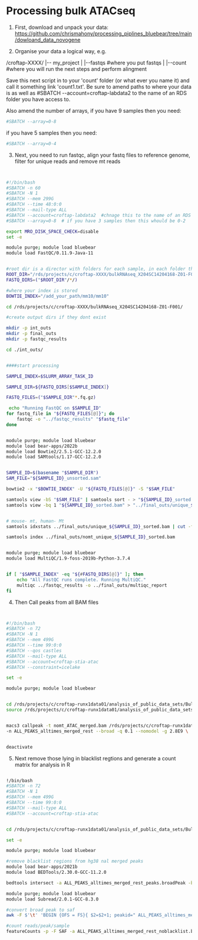# Processing bulk ATACseq

1. First, download and unpack your data: https://github.com/chrismahony/processing_piplines_bluebear/tree/main/dowloand_data_novogene


2. Organise your data a logical way, e.g.

/croftap-XXXX/
|-- my_project
| |--fastqs   #where you put fastqs
| |--count   #where you will run the next steps and perform alingment


Save this next script in to your 'count' folder (or what ever you name it) and call it something link 'count1.txt'.
Be sure to amend paths to where your data is as well as #SBATCH --account=croftap-labdata2 to the name of an RDS folder you have access to.

Also amend the number of arrays, if you have 9 samples then you need:

```bash
#SBATCH --array=0-8

```

if you have 5 samples then you need:

```bash
#SBATCH --array=0-4

```


3. Next, you need to run fastqc, align your fastq files to reference genome, filter for unique reads and remove mt reads

```bash


#!/bin/bash
#SBATCH -n 60
#SBATCH -N 1
#SBATCH --mem 299G
#SBATCH --time 48:0:0
#SBATCH --mail-type ALL
#SBATCH --account=croftap-labdata2  #chnage this to the name of an RDS folder you have permission to access
#SBATCH --array=0-8  # if you have 3 samples then this whould be 0-2

export MRO_DISK_SPACE_CHECK=disable
set -e

module purge; module load bluebear
module load FastQC/0.11.9-Java-11


#root dir is a director with folders for each sample, in each folder there are fastq files
ROOT_DIR="/rds/projects/c/croftap-XXXX/bulkRNAseq_X204SC14204168-Z01-F001/fastqs/X204SC14204168-Z01-F001/01.RawData"
FASTQ_DIRS=("$ROOT_DIR"/*/)  

#where your index is stored
BOWTIE_INDEX="/add_your_path/mm10/mm10"

cd /rds/projects/c/croftap-XXXX/bulkRNAseq_X204SC14204168-Z01-F001/

#create output dirs if they dont exist

mkdir -p int_outs
mkdir -p final_outs
mkdir -p fastqc_results

cd ./int_outs/


####start processing

SAMPLE_INDEX=$SLURM_ARRAY_TASK_ID

SAMPLE_DIR=${FASTQ_DIRS[$SAMPLE_INDEX]}

FASTQ_FILES=("$SAMPLE_DIR"*.fq.gz)

 echo "Running FastQC on $SAMPLE_ID"
for fastq_file in "${FASTQ_FILES[@]}"; do
    fastqc -o "../fastqc_results" "$fastq_file"
done


module purge; module load bluebear
module load bear-apps/2022b
module load Bowtie2/2.5.1-GCC-12.2.0
module load SAMtools/1.17-GCC-12.2.0


SAMPLE_ID=$(basename "$SAMPLE_DIR")
SAM_FILE="${SAMPLE_ID}_unsorted.sam"

bowtie2 -x "$BOWTIE_INDEX" -U "${FASTQ_FILES[@]}" -S "$SAM_FILE"

samtools view -bS "$SAM_FILE" | samtools sort - > "${SAMPLE_ID}_sorted.bam"
samtools view -bq 1 "${SAMPLE_ID}_sorted.bam" > "../final_outs/unique_${SAMPLE_ID}_sorted.bam"


# mouse- mt, human- Mt
samtools idxstats ../final_outs/unique_${SAMPLE_ID}_sorted.bam | cut -f1 | grep -v mt | xargs samtools view --threads 7 -b ../final_outs/unique_${SAMPLE_ID}_sorted.bam > ../final_outs/nomt_unique_${SAMPLE_ID}_sorted.bam

samtools index ../final_outs/nomt_unique_${SAMPLE_ID}_sorted.bam


module purge; module load bluebear
module load MultiQC/1.9-foss-2019b-Python-3.7.4


if [ "$SAMPLE_INDEX" -eq "${#FASTQ_DIRS[@]}" ]; then
    echo "All FastQC runs complete. Running MultiQC."
    multiqc ../fastqc_results -o ../final_outs/multiqc_report
fi


```

4. Then Call peaks from all BAM files


```bash


#!/bin/bash
#SBATCH -n 72
#SBATCH -N 1
#SBATCH --mem 499G
#SBATCH --time 99:0:0
#SBATCH --qos castles
#SBATCH --mail-type ALL
#SBATCH --account=croftap-stia-atac
#SBATCH --constraint=icelake

set -e

module purge; module load bluebear


cd /rds/projects/c/croftap-runx1data01/analysis_of_public_data_sets/Bulk_human_data/GSE128644_ATACseq
source /rds/projects/c/croftap-runx1data01/analysis_of_public_data_sets/kolias_paper_data/my-virtual-env-haswell/bin/activate


macs3 callpeak -t nomt_ATAC_merged.bam /rds/projects/c/croftap-runx1data01/analysis_of_public_data_sets/Bulk_human_data/GSE128644_ATACseq/ATAC_tnfa72h/nomt_ATAC_TNF_merged.bam /rds/projects/m/mahonyc-kitwong-runx1/ATAC-processing_CM/nomt_unique_SRR8758528_sorted.bam /rds/projects/m/mahonyc-kitwong-runx1/ATAC-processing_CM/nomt_unique_SRR8758527_sorted.bam \
-n ALL_PEAKS_alltimes_merged_rest --broad -q 0.1 --nomodel -g 2.8E9 \


deactivate


```



5. Next remove those lying in blacklist regtions and generate a count matrix for analysis in R

```bash

!/bin/bash
#SBATCH -n 72
#SBATCH -N 1
#SBATCH --mem 499G
#SBATCH --time 99:0:0
#SBATCH --mail-type ALL
#SBATCH --account=croftap-stia-atac


cd /rds/projects/c/croftap-runx1data01/analysis_of_public_data_sets/Bulk_human_data/GSE128644_ATACseq

set -e

module purge; module load bluebear

#remove blacklist regions from hg38 nal merged peaks
module load bear-apps/2021b
module load BEDTools/2.30.0-GCC-11.2.0

bedtools intersect -a ALL_PEAKS_alltimes_merged_rest_peaks.broadPeak -b /rds/projects/m/mahonyc-kitwong-runx1/ATAC-processing_CM/hg38.blacklist.bed -v > ALL_PEAKS_alltimes_merged_rest_noblacklist.broadPeak

module purge; module load bluebear
module load Subread/2.0.1-GCC-8.3.0

#convert broad peak to saf
awk -F $'\t' 'BEGIN {OFS = FS}{ $2=$2+1; peakid=" ALL_PEAKS_alltimes_merged_rest_peak_"++nr;  print peakid,$1,$2,$3,"."}' ALL_PEAKS_alltimes_merged_rest_noblacklist.broadPeak > ALL_PEAKS_alltimes_merged_rest_noblacklist.broadPeak.saf

#count reads/peak/sample
featureCounts -p -F SAF -a ALL_PEAKS_alltimes_merged_rest_noblacklist.broadPeak.saf --fracOverlap 0.2 -o all_timepoints_merged_peaks_macs_broad.counts nomt_ATAC_merged.bam /rds/projects/c/croftap-runx1data01/analysis_of_public_data_sets/Bulk_human_data/GSE128644_ATACseq/ATAC_tnfa72h/nomt_ATAC_TNF_merged.bam /rds/projects/m/mahonyc-kitwong-runx1/ATAC-processing_CM/nomt_unique_SRR8758528_sorted.bam /rds/projects/m/mahonyc-kitwong-runx1/ATAC-processing_CM/nomt_unique_SRR8758527_sorted.bam



```
